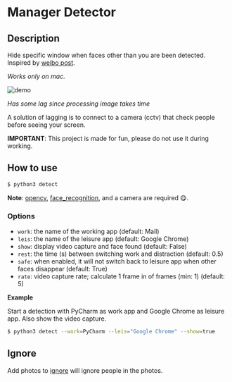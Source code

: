 # Manager Detector

## Description

Hide specific window when faces other than you are been detected. Inspired by [weibo post](post).

*Works only on mac.*

![demo](demo.gif)

*Has some lag since processing image takes time*

A solution of lagging is to connect to a camera (cctv) that check people before seeing your screen.

**IMPORTANT**: This project is made for fun, please do not use it during working.

## How to use

```bash
$ python3 detect
```

**Note**: [opencv](https://pypi.org/project/opencv-python/), [face_recognition](https://github.com/ageitgey/face_recognition),
and a camera are required 😋.

### Options

 - `work`: the name of the working app (default: Mail)
 - `leis`: the name of the leisure app (default: Google Chrome)
 - `show`: display video capture and face found (default: False)
 - `rest`: the time (s) between switching work and distraction (default: 0.5)
 - `safe`: when enabled, it will not switch back to leisure app when other faces disappear (default: True)
 - `rate`: video capture rate; calculate 1 frame in <rate> of frames (min: 1) (default: 5)

**Example**

Start a detection with PyCharm as work app and Google Chrome as leisure app. Also show the video capture.

```bash
$ python3 detect --work=PyCharm --leis="Google Chrome" --show=true
```

## Ignore

Add photos to [ignore](ignore) will ignore people in the photos.
